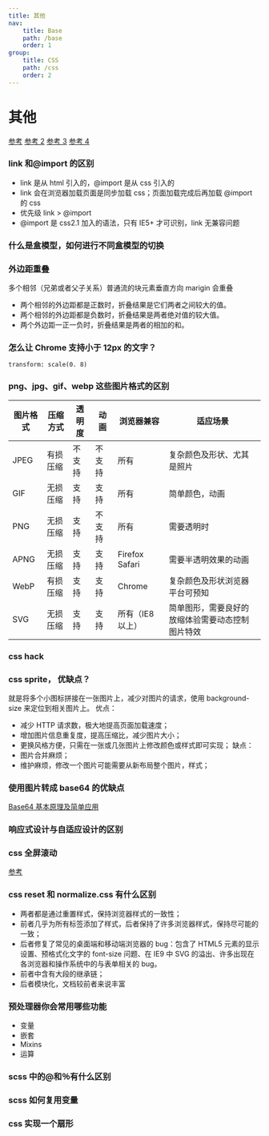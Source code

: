 ```yaml
---
title: 其他
nav:
    title: Base
    path: /base
    order: 1
group:
    title: CSS
    path: /css
    order: 2
---
```


# 其他

[参考](https://juejin.cn/post/6844904121862979597)
[参考 2](https://juejin.cn/post/6854573221291753480)
[参考 3](https://juejin.cn/post/6844903832552472583)
[参考 4](https://juejin.cn/post/6888102016007176200)

### link 和@import 的区别

-   link 是从 html 引入的，@import 是从 css 引入的
-   link 会在浏览器加载页面是同步加载 css；页面加载完成后再加载 @import 的 css
-   优先级 link > @import
-   @import 是 css2.1 加入的语法，只有 IE5+ 才可识别，link 无兼容问题

### 什么是盒模型，如何进行不同盒模型的切换

### 外边距重叠

多个相邻（兄弟或者父子关系）普通流的块元素垂直方向 marigin 会重叠

-   两个相邻的外边距都是正数时，折叠结果是它们两者之间较大的值。
-   两个相邻的外边距都是负数时，折叠结果是两者绝对值的较大值。
-   两个外边距一正一负时，折叠结果是两者的相加的和。

### 怎么让 Chrome 支持小于 12px 的文字？

`transform: scale(0. 8)`

### png、jpg、gif、webp 这些图片格式的区别

| 图片格式 | 压缩方式 | 透明度 | 动画   | 浏览器兼容       | 适应场景                                         |
| -------- | -------- | ------ | ------ | ---------------- | ------------------------------------------------ |
| JPEG     | 有损压缩 | 不支持 | 不支持 | 所有             | 复杂颜色及形状、尤其是照片                       |
| GIF      | 无损压缩 | 支持   | 支持   | 所有             | 简单颜色，动画                                   |
| PNG      | 无损压缩 | 支持   | 不支持 | 所有             | 需要透明时                                       |
| APNG     | 无损压缩 | 支持   | 支持   | Firefox Safari   | 需要半透明效果的动画                             |
| WebP     | 有损压缩 | 支持   | 支持   | Chrome           | 复杂颜色及形状浏览器平台可预知                   |
| SVG      | 无损压缩 | 支持   | 支持   | 所有（IE8 以上） | 简单图形，需要良好的放缩体验需要动态控制图片特效 |

### css hack

### css sprite， 优缺点？

就是将多个小图标拼接在一张图片上，减少对图片的请求，使用 background-size 来定位到相关图片上。
优点：

-   减少 HTTP 请求数，极大地提高页面加载速度；
-   增加图片信息重复度，提高压缩比，减少图片大小；
-   更换风格方便，只需在一张或几张图片上修改颜色或样式即可实现；
    缺点：
-   图片合并麻烦；
-   维护麻烦，修改一个图片可能需要从新布局整个图片，样式；

### 使用图片转成 base64 的优缺点

[Base64 基本原理及简单应用](https://segmentfault.com/a/1190000012654771)

### 响应式设计与自适应设计的区别

### css 全屏滚动

[参考](https://github.com/haizlin/fe-interview/issues/182)

### css reset 和 normalize.css 有什么区别

-   两者都是通过重置样式，保持浏览器样式的一致性；
-   前者几乎为所有标签添加了样式，后者保持了许多浏览器样式，保持尽可能的一致；
-   后者修复了常见的桌面端和移动端浏览器的 bug：包含了 HTML5 元素的显示设置、预格式化文字的 font-size 问题、在 IE9 中 SVG 的溢出、许多出现在各浏览器和操作系统中的与表单相关的 bug。
-   前者中含有大段的继承链；
-   后者模块化，文档较前者来说丰富

### 预处理器你会常用哪些功能

-   变量
-   嵌套
-   Mixins
-   运算

### scss 中的@和％有什么区别

### scss 如何复用变量

### css 实现一个扇形
